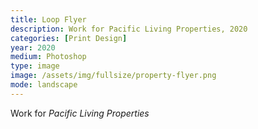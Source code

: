 ```yaml
---
title: Loop Flyer
description: Work for Pacific Living Properties, 2020
categories: [Print Design]
year: 2020
medium: Photoshop
type: image
image: /assets/img/fullsize/property-flyer.png
mode: landscape
---
```


Work for *Pacific Living Properties*